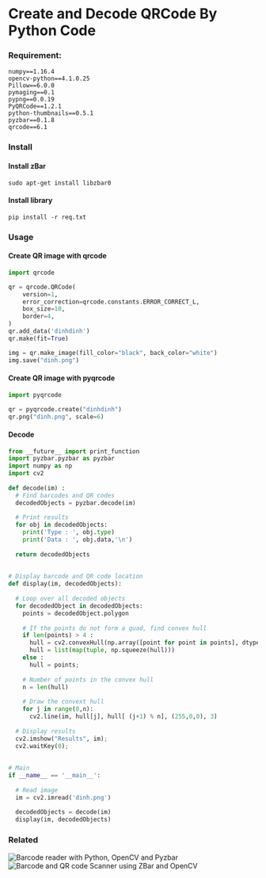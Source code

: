 # Create and Decode QRCode By Python Code

### Requirement:
``` shell
numpy==1.16.4
opencv-python==4.1.0.25
Pillow==6.0.0
pymaging==0.1
pypng==0.0.19
PyQRCode==1.2.1
python-thumbnails==0.5.1
pyzbar==0.1.8
qrcode==6.1
```
### Install

#### Install zBar
```shell
sudo apt-get install libzbar0
```

#### Install library
```shell
pip install -r req.txt
```

### Usage

#### Create QR image with qrcode
```python
import qrcode

qr = qrcode.QRCode(
    version=1,
    error_correction=qrcode.constants.ERROR_CORRECT_L,
    box_size=10,
    border=4,
)
qr.add_data('dinhdinh')
qr.make(fit=True)

img = qr.make_image(fill_color="black", back_color="white")
img.save("dinh.png")
```

#### Create QR image with pyqrcode
```python
import pyqrcode

qr = pyqrcode.create("dinhdinh")
qr.png("dinh.png", scale=6)
```

#### Decode 
```python
from __future__ import print_function
import pyzbar.pyzbar as pyzbar
import numpy as np
import cv2
 
def decode(im) : 
  # Find barcodes and QR codes
  decodedObjects = pyzbar.decode(im)
 
  # Print results
  for obj in decodedObjects:
    print('Type : ', obj.type)
    print('Data : ', obj.data,'\n')
     
  return decodedObjects
 
 
# Display barcode and QR code location  
def display(im, decodedObjects):
 
  # Loop over all decoded objects
  for decodedObject in decodedObjects: 
    points = decodedObject.polygon
 
    # If the points do not form a quad, find convex hull
    if len(points) > 4 : 
      hull = cv2.convexHull(np.array([point for point in points], dtype=np.float32))
      hull = list(map(tuple, np.squeeze(hull)))
    else : 
      hull = points;
     
    # Number of points in the convex hull
    n = len(hull)
 
    # Draw the convext hull
    for j in range(0,n):
      cv2.line(im, hull[j], hull[ (j+1) % n], (255,0,0), 3)
 
  # Display results 
  cv2.imshow("Results", im);
  cv2.waitKey(0);
 
   
# Main 
if __name__ == '__main__':
 
  # Read image
  im = cv2.imread('dinh.png')
 
  decodedObjects = decode(im)
  display(im, decodedObjects)
```

### Related
![Barcode reader with Python, OpenCV and Pyzbar](https://cvisiondemy.com/barcode-reader-with-python-opencv-and-pyzbar/ "Barcode reader with Python, OpenCV and Pyzba")
![Barcode and QR code Scanner using ZBar and OpenCV](https://www.learnopencv.com/barcode-and-qr-code-scanner-using-zbar-and-opencv/ "Barcode and QR code Scanner using ZBar and OpenCV")




